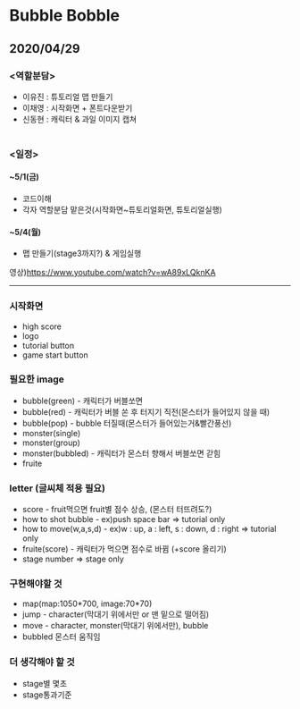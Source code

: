 # Bubble Bobble
## 2020/04/29
### <역할분담>
  * 이유진 : 튜토리얼 맵 만들기<br>
  * 이채영 : 시작화면 + 폰트다운받기<br>  
  * 신동현 : 캐릭터 & 과일 이미지 캡쳐<br><br>

### <일정>
#### ~5/1(금)
  * 코드이해
  * 각자 역할분담 맡은것(시작화면~튜토리얼화면, 튜토리얼실행)
#### ~5/4(월)
  * 맵 만들기(stage3까지?) & 게임실행
  
영상)https://www.youtube.com/watch?v=wA89xLQknKA

<hr>

### 시작화면
  * high score
  * logo
  * tutorial button
  * game start button

### 필요한 image
  * bubble(green) - 캐릭터가 버블쏘면
  * bubble(red) - 캐릭터가 버블 쏜 후 터지기 직전(몬스터가 들어있지 않을 때)
  * bubble(pop) - bubble 터질때(몬스터가 들어있는거&빨간풍선)
  * monster(single)
  * monster(group)
  * monster(bubbled) - 캐릭터가 몬스터 향해서 버블쏘면 갇힘
  * fruite

### letter (글씨체 적용 필요)
  * score - fruit먹으면 fruit별 점수 상승, (몬스터 터뜨려도?)
  * how to shot bubble - ex)push space bar => tutorial only
  * how to move(w,a,s,d) - ex)w : up, a : left, s : down, d : right => tutorial only
  * fruite(score) - 캐릭터가 먹으면 점수로 바뀜 (+score 올리기)
  * stage number => stage only

### 구현해야할 것
  * map(map:1050\*700, image:70\*70)
  * jump - character(막대기 위에서만 or 맨 밑으로 떨어짐)
  * move - character, monster(막대기 위에서만), bubble
  * bubbled 몬스터 움직임

### 더 생각해야 할 것
  * stage별 몇초
  * stage통과기준
